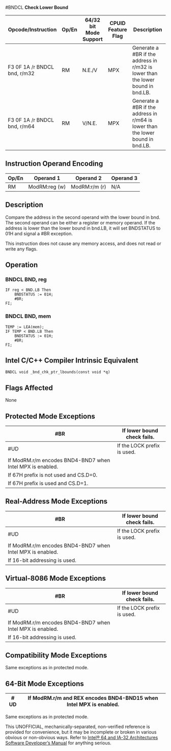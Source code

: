 #BNDCL
**Check Lower Bound**

| Opcode/Instruction           | Op/En | 64/32 bit Mode Support | CPUID Feature Flag | Description                                                                       |
| ---------------------------- | ----- | ---------------------- | ------------------ | --------------------------------------------------------------------------------- |
| F3 0F 1A /r BNDCL bnd, r/m32 | RM    | N.E./V                 | MPX                | Generate a #​​BR if the address in r/m32 is lower than the lower bound in bnd.LB. |
| F3 0F 1A /r BNDCL bnd, r/m64 | RM    | V/N.E.                 | MPX                | Generate a #​​BR if the address in r/m64 is lower than the lower bound in bnd.LB. |

## Instruction Operand Encoding

| Op/En | Operand 1     | Operand 2     | Operand 3 |
| ----- | ------------- | ------------- | --------- |
| RM    | ModRM:reg (w) | ModRM:r/m (r) | N/A       |

## Description

Compare the address in the second operand with the lower bound in bnd. The second operand can be either a register or memory operand. If the address is lower than the lower bound in bnd.LB, it will set BNDSTATUS to 01H and signal a #​​BR exception.

This instruction does not cause any memory access, and does not read or write any flags.

## Operation

### BNDCL BND, reg

```
IF reg < BND.LB Then
    BNDSTATUS := 01H;
    #​​BR;
FI;

```

### BNDCL BND, mem

```
TEMP := LEA(mem);
IF TEMP < BND.LB Then
    BNDSTATUS := 01H;
    #​​BR;
FI;

```

## Intel C/C++ Compiler Intrinsic Equivalent

```
BNDCL void _bnd_chk_ptr_lbounds(const void *q)

```

## Flags Affected

None

## Protected Mode Exceptions

| \#​​BR                                                    | If lower bound check fails. |
| --------------------------------------------------------- | --------------------------- |
| #​​​UD                                                    | If the LOCK prefix is used. |
| If ModRM.r/m encodes BND4-BND7 when Intel MPX is enabled. |
| If 67H prefix is not used and CS.D=0.                     |
| If 67H prefix is used and CS.D=1.                         |

## Real-Address Mode Exceptions

| \#​​BR                                                    | If lower bound check fails. |
| --------------------------------------------------------- | --------------------------- |
| #​​​UD                                                    | If the LOCK prefix is used. |
| If ModRM.r/m encodes BND4-BND7 when Intel MPX is enabled. |
| If 16-bit addressing is used.                             |

## Virtual-8086 Mode Exceptions

| \#​​BR                                                    | If lower bound check fails. |
| --------------------------------------------------------- | --------------------------- |
| #​​​UD                                                    | If the LOCK prefix is used. |
| If ModRM.r/m encodes BND4-BND7 when Intel MPX is enabled. |
| If 16-bit addressing is used.                             |

## Compatibility Mode Exceptions

Same exceptions as in protected mode.

## 64-Bit Mode Exceptions

| #​​​UD | If ModRM.r/m and REX encodes BND4-BND15 when Intel MPX is enabled. |
| ------ | ------------------------------------------------------------------ |

Same exceptions as in protected mode.

This UNOFFICIAL, mechanically-separated, non-verified reference is provided for convenience, but it may be
incomplete or broken in various obvious or non-obvious
ways. Refer to [Intel® 64 and IA-32 Architectures Software Developer’s Manual](https://software.intel.com/en-us/download/intel-64-and-ia-32-architectures-sdm-combined-volumes-1-2a-2b-2c-2d-3a-3b-3c-3d-and-4) for anything serious.
